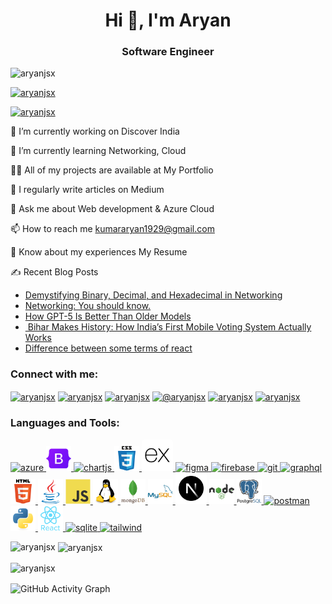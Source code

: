 <h1 align="center">Hi 👋, I'm Aryan</h1>
<h3 align="center">Software Engineer</h3>

<p align="left"> <img src="https://komarev.com/ghpvc/?username=aryanjsx&label=Profile%20views&color=0e75b6&style=flat" alt="aryanjsx" /> </p>

<p align="left"> <a href="https://github.com/ryo-ma/github-profile-trophy"><img src="https://github-profile-trophy.vercel.app/?username=aryanjsx" alt="aryanjsx" /></a> </p>

<p align="left"> <a href="https://twitter.com/aryanjsx" target="blank"><img src="https://img.shields.io/twitter/follow/aryanjsx?logo=twitter&style=for-the-badge" alt="aryanjsx" /></a> </p>

🔭 I’m currently working on Discover India

🌱 I’m currently learning Networking, Cloud

👨‍💻 All of my projects are available at My Portfolio

📝 I regularly write articles on Medium

💬 Ask me about Web development & Azure Cloud

📫 How to reach me kumararyan1929@gmail.com

📄 Know about my experiences My Resume

✍️ Recent Blog Posts

<!-- BLOG-POST-LIST:START -->
- [Demystifying Binary, Decimal, and Hexadecimal in Networking](https://aryanjsx.medium.com/demystifying-binary-decimal-and-hexadecimal-in-networking-c2d425bfb157?source=rss-e9121c7489f2------2)
- [Networking: You should know.](https://aryanjsx.medium.com/networking-you-should-know-19ba769cbce7?source=rss-e9121c7489f2------2)
- [How GPT-5 Is Better Than Older Models](https://aryanjsx.medium.com/how-gpt-5-is-better-than-older-models-c9cbef2fd7ca?source=rss-e9121c7489f2------2)
- [️ Bihar Makes History: How India’s First Mobile Voting System Actually Works](https://aryanjsx.medium.com/%EF%B8%8F-bihar-makes-history-how-indias-first-mobile-voting-system-actually-works-b81739e8605c?source=rss-e9121c7489f2------2)
- [Difference between some terms of react](https://aryanjsx.medium.com/react-different-9fceac072cd1?source=rss-e9121c7489f2------2)
<!-- BLOG-POST-LIST:END -->

<h3 align="left">Connect with me:</h3>

<a href="https://linkedin.com/in/aryanjsx" target="blank"><img align="center" src="https://raw.githubusercontent.com/rahuldkjain/github-profile-readme-generator/master/src/images/icons/Social/linked-in-alt.svg" alt="aryanjsx" height="30" width="40" /></a>
<a href="https://fb.com/aryanjsx" target="blank"><img align="center" src="https://raw.githubusercontent.com/rahuldkjain/github-profile-readme-generator/master/src/images/icons/Social/facebook.svg" alt="aryanjsx" height="30" width="40" /></a>
<a href="https://instagram.com/aryanjsx" target="blank"><img align="center" src="https://raw.githubusercontent.com/rahuldkjain/github-profile-readme-generator/master/src/images/icons/Social/instagram.svg" alt="aryanjsx" height="30" width="40" /></a>
<a href="https://aryanjsx.medium.com/" target="blank"><img align="center" src="https://raw.githubusercontent.com/rahuldkjain/github-profile-readme-generator/master/src/images/icons/Social/medium.svg" alt="@aryanjsx" height="30" width="40" /></a>
<a href="https://www.leetcode.com/aryanjsx" target="blank"><img align="center" src="https://raw.githubusercontent.com/rahuldkjain/github-profile-readme-generator/master/src/images/icons/Social/leet-code.svg" alt="aryanjsx" height="30" width="40" /></a>
<a href="https://www.geeksforgeeks.org/user/aryanjsx/" target="blank"><img align="center" src="https://raw.githubusercontent.com/rahuldkjain/github-profile-readme-generator/master/src/images/icons/Social/geeks-for-geeks.svg" alt="aryanjsx" height="30" width="40" /></a>
</p>

<h3 align="left">Languages and Tools:</h3>
<p align="left">
<a href="https://azure.microsoft.com/en-in/" target="_blank" rel="noreferrer">
<img src="https://www.vectorlogo.zone/logos/microsoft_azure/microsoft_azure-icon.svg" alt="azure" width="40" height="40"/>
</a>
<a href="https://getbootstrap.com" target="_blank" rel="noreferrer">
<img src="https://raw.githubusercontent.com/devicons/devicon/master/icons/bootstrap/bootstrap-original.svg" alt="bootstrap" width="40" height="40"/>
</a>
<a href="https://www.chartjs.org" target="_blank" rel="noreferrer">
<img src="https://www.chartjs.org/media/logo-title.svg" alt="chartjs" width="40" height="40"/>
</a>
<a href="https://www.w3schools.com/css/" target="_blank" rel="noreferrer">
<img src="https://raw.githubusercontent.com/devicons/devicon/master/icons/css3/css3-original-wordmark.svg" alt="css3" width="40" height="40"/>
</a>
<a href="https://expressjs.com" target="_blank" rel="noreferrer">
<img src="https://raw.githubusercontent.com/devicons/devicon/master/icons/express/express-original.svg" alt="express" width="40" height="40" style="background:white; padding:5px; border-radius:5px;"/>
</a>
<a href="https://www.figma.com/" target="_blank" rel="noreferrer">
<img src="https://www.vectorlogo.zone/logos/figma/figma-icon.svg" alt="figma" width="40" height="40"/>
</a>
<a href="https://firebase.google.com/" target="_blank" rel="noreferrer">
<img src="https://www.vectorlogo.zone/logos/firebase/firebase-icon.svg" alt="firebase" width="40" height="40"/>
</a>
<a href="https://git-scm.com/" target="_blank" rel="noreferrer">
<img src="https://www.vectorlogo.zone/logos/git-scm/git-scm-icon.svg" alt="git" width="40" height="40"/>
</a>
<a href="https://graphql.org" target="_blank" rel="noreferrer">
<img src="https://www.vectorlogo.zone/logos/graphql/graphql-icon.svg" alt="graphql" width="40" height="40"/>
</a>
<a href="https://www.w3.org/html/" target="_blank" rel="noreferrer">
<img src="https://raw.githubusercontent.com/devicons/devicon/master/icons/html5/html5-original-wordmark.svg" alt="html5" width="40" height="40"/>
</a>
<a href="https://www.java.com" target="_blank" rel="noreferrer">
<img src="https://raw.githubusercontent.com/devicons/devicon/master/icons/java/java-original.svg" alt="java" width="40" height="40"/>
</a>
<a href="https://developer.mozilla.org/en-US/docs/Web/JavaScript" target="_blank" rel="noreferrer">
<img src="https://raw.githubusercontent.com/devicons/devicon/master/icons/javascript/javascript-original.svg" alt="javascript" width="40" height="40"/>
</a>
<a href="https://www.linux.org/" target="_blank" rel="noreferrer">
<img src="https://raw.githubusercontent.com/devicons/devicon/master/icons/linux/linux-original.svg" alt="linux" width="40" height="40"/>
</a>
<a href="https://www.mongodb.com/" target="_blank" rel="noreferrer">
<img src="https://raw.githubusercontent.com/devicons/devicon/master/icons/mongodb/mongodb-original-wordmark.svg" alt="mongodb" width="40" height="40"/>
</a>
<a href="https://www.mysql.com/" target="_blank" rel="noreferrer">
<img src="https://raw.githubusercontent.com/devicons/devicon/master/icons/mysql/mysql-original-wordmark.svg" alt="mysql" width="40" height="40"/>
</a>
<a href="https://nextjs.org/" target="_blank" rel="noreferrer">
<img src="https://raw.githubusercontent.com/devicons/devicon/master/icons/nextjs/nextjs-original.svg" alt="nextjs" width="40" height="40" style="background:white; padding:5px; border-radius:5px;"/>
</a>
<a href="https://nodejs.org" target="_blank" rel="noreferrer">
<img src="https://raw.githubusercontent.com/devicons/devicon/master/icons/nodejs/nodejs-original-wordmark.svg" alt="nodejs" width="40" height="40"/>
</a>
<a href="https://www.postgresql.org" target="_blank" rel="noreferrer">
<img src="https://raw.githubusercontent.com/devicons/devicon/master/icons/postgresql/postgresql-original-wordmark.svg" alt="postgresql" width="40" height="40"/>
</a>
<a href="https://postman.com" target="_blank" rel="noreferrer">
<img src="https://www.vectorlogo.zone/logos/getpostman/getpostman-icon.svg" alt="postman" width="40" height="40"/>
</a>
<a href="https://www.python.org" target="_blank" rel="noreferrer">
<img src="https://raw.githubusercontent.com/devicons/devicon/master/icons/python/python-original.svg" alt="python" width="40" height="40"/>
</a>
<a href="https://reactjs.org/" target="_blank" rel="noreferrer">
<img src="https://raw.githubusercontent.com/devicons/devicon/master/icons/react/react-original-wordmark.svg" alt="react" width="40" height="40"/>
</a>
<a href="https://www.sqlite.org/" target="_blank" rel="noreferrer">
<img src="https://www.vectorlogo.zone/logos/sqlite/sqlite-icon.svg" alt="sqlite" width="40" height="40"/>
</a>
<a href="https://tailwindcss.com/" target="_blank" rel="noreferrer">
<img src="https://www.vectorlogo.zone/logos/tailwindcss/tailwindcss-icon.svg" alt="tailwind" width="40" height="40"/>
</a>
</p>

<p><img align="left" src="https://github-readme-stats.vercel.app/api/top-langs?username=aryanjsx&show_icons=true&locale=en&layout=compact" alt="aryanjsx" /></p>

<p>&nbsp;<img align="center" src="https://github-readme-stats.vercel.app/api?username=aryanjsx&show_icons=true&locale=en" alt="aryanjsx" /></p>

<p><img align="center" src="https://github-readme-streak-stats.herokuapp.com/?user=aryanjsx&" alt="aryanjsx" /></p>

<img align="center" src="https://github-readme-activity-graph.vercel.app/graph?username=aryanjsx&theme=github-compact&hide_border=true" alt="GitHub Activity Graph" />
